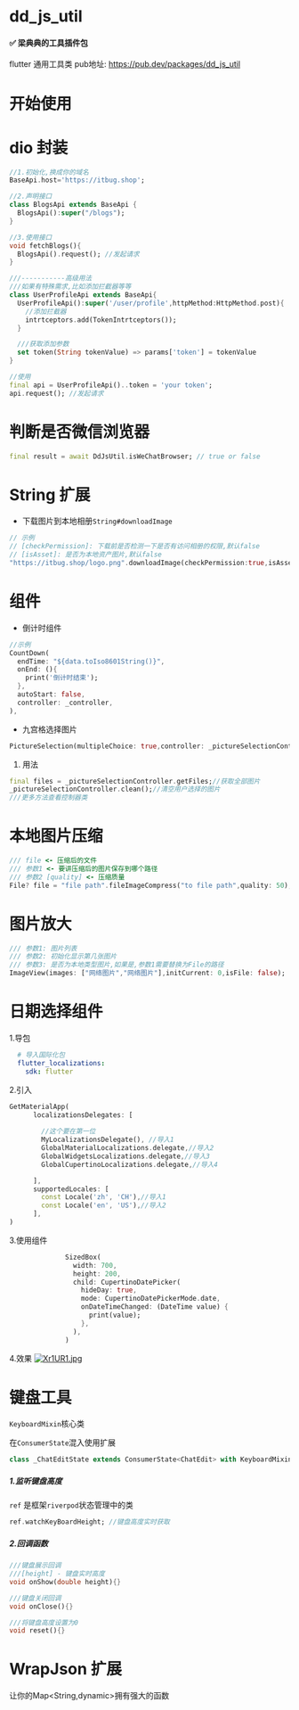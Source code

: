 # dd_js_util 
#### ✅ 梁典典的工具插件包




flutter 通用工具类
pub地址: <https://pub.dev/packages/dd_js_util>

# 开始使用

# dio 封装

```dart
//1.初始化,换成你的域名
BaseApi.host='https://itbug.shop';

//2.声明接口
class BlogsApi extends BaseApi {
  BlogsApi():super("/blogs");
}

//3.使用接口
void fetchBlogs(){
  BlogsApi().request(); //发起请求
}

///-----------高级用法
///如果有特殊需求,比如添加拦截器等等
class UserProfileApi extends BaseApi{
  UserProfileApi():super('/user/profile',httpMethod:HttpMethod.post){
    //添加拦截器
    intrtceptors.add(TokenIntrtceptors());
  }

  ///获取添加参数
  set token(String tokenValue) => params['token'] = tokenValue
}

//使用
final api = UserProfileApi()..token = 'your token';
api.request(); //发起请求
```

# 判断是否微信浏览器

```dart
final result = await DdJsUtil.isWeChatBrowser; // true or false
```

# String 扩展

* 下载图片到本地相册`String#downloadImage`

```dart
// 示例
// [checkPermission]: 下载前是否检测一下是否有访问相册的权限,默认false
// [isAsset]: 是否为本地资产图片,默认false
"https://itbug.shop/logo.png".downloadImage(checkPermission:true,isAsset:false);
```

# 组件

* 倒计时组件

```dart
//示例
CountDown(
  endTime: "${data.toIso8601String()}",
  onEnd: (){
    print('倒计时结束');
  },
  autoStart: false,
  controller: _controller,
),
```

* 九宫格选择图片

```dart
PictureSelection(multipleChoice: true,controller: _pictureSelectionController,),
```

1) 用法

```dart
final files = _pictureSelectionController.getFiles;//获取全部图片
_pictureSelectionController.clean();//清空用户选择的图片
///更多方法查看控制器类
```

# 本地图片压缩

```dart
/// file <- 压缩后的文件
/// 参数1 <- 要讲压缩后的图片保存到哪个路径
/// 参数2 [quality] <- 压缩质量
File? file = "file path".fileImageCompress("to file path",quality: 50);
```

# 图片放大

```dart
/// 参数1: 图片列表
/// 参数2: 初始化显示第几张图片
/// 参数3: 是否为本地类型图片,如果是,参数1需要替换为File的路径
ImageView(images: ["网络图片","网络图片"],initCurrent: 0,isFile: false);
```

# 日期选择组件

1.导包

```yaml
  # 导入国际化包
  flutter_localizations:
    sdk: flutter
```

2.引入

```dart
GetMaterialApp(
      localizationsDelegates: [
        
        //这个要在第一位
        MyLocalizationsDelegate(), //导入1
        GlobalMaterialLocalizations.delegate,//导入2
        GlobalWidgetsLocalizations.delegate,//导入3
        GlobalCupertinoLocalizations.delegate,//导入4

      ],
      supportedLocales: [
        const Locale('zh', 'CH'),//导入1
        const Locale('en', 'US'),//导入2
      ],
)
```

3.使用组件

```dart
              SizedBox(
                width: 700,
                height: 200,
                child: CupertinoDatePicker(
                  hideDay: true,
                  mode: CupertinoDatePickerMode.date,
                  onDateTimeChanged: (DateTime value) {
                    print(value);
                  },
                ),
              )
```

4.效果
[![Xr1UR1.jpg](https://s1.ax1x.com/2022/06/08/Xr1UR1.jpg)](https://imgtu.com/i/Xr1UR1)

# 键盘工具

`KeyboardMixin`核心类

在`ConsumerState`混入使用扩展

```dart
class _ChatEditState extends ConsumerState<ChatEdit> with KeyboardMixin<ChatEdit>
```

##### 1.监听键盘高度

`ref` 是框架`riverpod`状态管理中的类

```dart
ref.watchKeyBoardHeight; //键盘高度实时获取
```

##### 2.回调函数

```dart
///键盘展示回调
///[height] - 键盘实时高度
void onShow(double height){}

///键盘关闭回调
void onClose(){}

///将键盘高度设置为0
void reset(){}
```

# WrapJson 扩展
让你的Map<String,dynamic>拥有强大的函数
